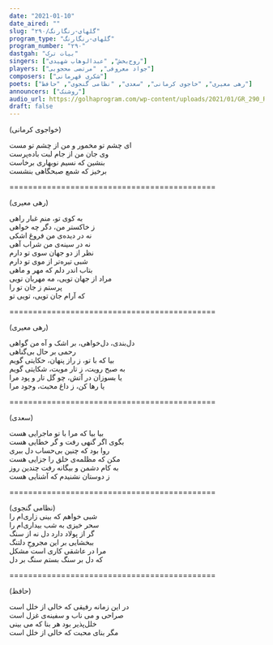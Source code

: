 ```yaml
---
date: "2021-01-10"
date_aired: ""
slug: "گلهای-رنگارنگ/۲۹۰"
program_type: "گلهای-رنگارنگ"
program_number: "۲۹۰"
dastgah: "بیات ترک"
singers: ["روح‌بخش", "عبدالوهاب شهیدی"]
players: ["جواد معروفی", "مرتضی محجوبی"]
composers: ["شکری قهرمانی"]
poets: ["رهی معیری", "خاجوی کرمانی", "سعدی", "نظامی گنجوی", "حافظ"]
announcers: ["روشنک"]
audio_url: https://golhaprogram.com/wp-content/uploads/2021/01/GR_290_Rouhbakhsh_Shahidi.mp3
draft: false
---
```


(خواجوی کرمانی)  

ای چشم تو مخمور و من از چشم تو مست  
وی جان من از جام لبت باده‌پرست  
بنشین که نسیم نوبهاری برخاست  
برخیز که شمع صبحگاهی بنشست  

============================================  

(رهی معیری)  

به کوی تو، منم غبار راهی  
ز خاکستر من، دگر چه خواهی  
نه در دیده‌ی من فروغ اشکی  
نه در سینه‌ی من شراب آهی  
نظر از دو جهان سوی تو دارم  
شبی تیره‌تر از موی تو دارم  
بتاب اندر دلم که مهر و ماهی  
مراد از جهان تویی، مه مهربان تویی  
پرستم ز جان تو را  
که آرام جان تویی، تویی تو  

============================================  

(رهی معیری)  

دل‌بندی، دل‌خواهی، بر اشک و آه من گواھی  
رحمی بر حال بی‌گناهی  
بیا که با تو، ز راز پنهان، حکایتی گویم  
به صبح رویت، ز تار مویت، شکایتی گویم  
یا بسوزان در آتش، چو گل تار و پود مرا  
یا رها کن، ز داغ محبت، وجود مرا  

============================================  

(سعدی)  

بیا بیا که مرا با تو ماجرایی هست  
بگوی اگر گنهی رفت و گر خطایی هست  
روا بود که چنین بی‌حساب دل ببری  
مکن که مظلمه‌ی خلق را جزایی هست  
به کام دشمن و بیگانه رفت چندین روز  
ز دوستان نشنیدم که آشنایی هست  

============================================  

(نظامی گنجوی)  
شبی خواهم که بینی زاری‌ام را  
سحر خیزی به شب بیداری‌ام را  
گر از پولاد دارد دل نه از سنگ  
ببخشایی بر این مجروحِ دلتنگ  
مرا در عاشقی کاری است مشکل  
که دل بر سنگ بستم سنگ بر دل  

============================================  

(حافظ)  

در این زمانه رفیقی که خالی از خلل است  
صراحی و می ناب و سفینه‌ی غزل است  
خلل‌پذیر بود هر بنا که می بینی  
مگر بنای محبت که خالی از خلل است  
